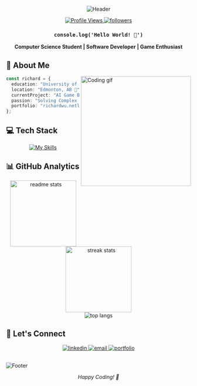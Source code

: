 <div align="center">
  
![Header](https://capsule-render.vercel.app/api?type=waving&color=timeGradient&height=200&section=header&text=Richard%20Wu&fontSize=80&animation=fadeIn&fontAlignY=38)

<p align="center">
  <a href="https://github.com/imrichardwu">
    <img alt="Profile Views" src="https://komarev.com/ghpvc/?username=imrichardwu&color=blueviolet&style=for-the-badge&label=PROFILE+VIEWS"/>
  </a>
  <a href="https://github.com/imrichardwu?tab=followers">
    <img alt="followers" src="https://img.shields.io/github/followers/imrichardwu?style=for-the-badge&logo=github&label=FOLLOWERS&labelColor=2C3239&color=7F3FBF"/>
  </a>
</p>

### `console.log('Hello World! 👋')`
**Computer Science Student | Software Developer | Game Enthusiast**

</div>

## 🚀 About Me

<img align="right" width="300" src="https://raw.githubusercontent.com/gist/ManulMax/2d20af60d709805c55fd784ca7cba4b9/raw/bcfeac7604f674ace63623106eb8bb8471d844a6/github.gif" alt="Coding gif"/>

```typescript
const richard = {
  education: "University of Alberta - Computer Science",
  location: "Edmonton, AB 📍",
  currentProject: "AI Game Bot 🤖",
  passion: "Solving Complex Problems 💡",
  portfolio: "richardwu.netlify.app"
};
```

## 💻 Tech Stack

<div align="center">

[![My Skills](https://skillicons.dev/icons?i=python,js,ts,java,c,cpp,react,tailwind,nodejs,express,django,git,aws,linux,vscode,figma,firebase,redux,postgres,mongodb)](https://skillicons.dev)

</div>

## 📊 GitHub Analytics

<div align="center">
  <img height="180em" src="https://github-readme-stats-salesp07.vercel.app/api?username=imrichardwu&count_private=true&show_icons=true&theme=radical&rank_icon=github&border_radius=10" alt="readme stats" />
  <img height="180em" src="https://github-readme-streak-stats.herokuapp.com/?user=imrichardwu&theme=radical&border_radius=10" alt="streak stats"/>
</div>

<div align="center">
  <img src="https://github-readme-stats-salesp07.vercel.app/api/top-langs/?username=imrichardwu&hide=html&layout=compact&theme=radical&border_radius=10" alt="top langs" />
</div>

## 🤝 Let's Connect

<div align="center">
  <a href="https://www.linkedin.com/in/imrichardwu/" target="_blank">
    <img src="https://img.shields.io/badge/LinkedIn-0077B5?style=for-the-badge&logo=linkedin&logoColor=white&color=0D1117" alt="linkedin"/>
  </a>
  <a href="mailto:Richard9@ualberta.ca">
    <img src="https://img.shields.io/badge/Email-D14836?style=for-the-badge&logo=gmail&logoColor=white&color=0D1117" alt="email"/>
  </a>
  <a href="https://richardwu.netlify.app/">
    <img src="https://img.shields.io/badge/Portfolio-000000?style=for-the-badge&logo=About.me&logoColor=white&color=0D1117" alt="portfolio"/>
  </a>
</div>

<br>

![Footer](https://capsule-render.vercel.app/api?type=waving&color=timeGradient&height=100&section=footer)

<div align="center">
  <i>Happy Coding! 🚀</i>
</div>
